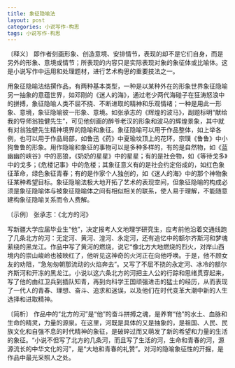 ```yaml
---
title: 象征隐喻法
layout: post
categories: 小说写作-构思
tags: 小说写作-构思
---
```


〔释义〕 即作者刻画形象、创造意境、安排情节，表现的却不是它们自身，而是另外的形象、意境或情节；所表现的内容只是实际表现对象的象征体或比喻体。这是小说写作中运用和处理题材，进行艺术构思的重要技法之一。

用象征隐喻法结撰作品，有两种基本类型，一种是以某种外在的形象世界象征隐喻另一抽象的意蕴世界，如邓刚的《迷人的海》，通过老少两代海碰子在狂涛怒浪中的拼搏，象征隐喻人类不屈不挠、不断进取的精神和乐观情绪；一种是用此一形象、意境，象征隐喻彼一形象、意境。如张承志的《辉煌的波马》，副题标明“献给我的导师翁独健先生”，可见他刻画的醉爷老汉的形象和波马的辉煌景象，其中就有对翁独健先生精神境界的隐喻和象征。象征隐喻可以用于作品整体，如上举各例，也可以用于作品局部，如鲁迅《药》中夏瑜坟顶上的花环，宗璞《鲁鲁》中小狗鲁鲁的形象。用作隐喻和象征的事物可以是多种多样的，有的是自然物，如《蓝幽幽的峡谷》中的恶狼，《奶奶的星星》中的星星；有的是社会物，如《等待戈多》中的戈多；《危楼记事》中的危楼；其象征意义有的是社会约定俗成的，如红色象征革命，绿色象征青春；有的是作家个人独创的，如《迷人的海》中的那个神物象征某种希望目标。象征隐喻法极大地开拓了艺术的表现空间，但象征隐喻的构成必须是象征隐喻体与被象征隐喻体之间有相似相关的联系，使人易于理解，不能随意建构象征隐喻关系而令人费解。

〔示例〕 张承志：《北方的河》

写新疆大学应届毕业生“他”，决定报考人文地理学研究生，应考前他沿着交通线跑了几条北方的河：无定河、黄河、湟河、永定河，还有追忆中的额尔齐斯河和梦魂萦绕的黑龙江。作品中写了黄河的燃烧，说它“像北方大地燃烧的烈火，对岸山西境内的崇山峻岭也被映红了，他听见这神奇的火河正在向他呼唤。于是，他不顾女友的劝阻，“急匆匆朝那流动的火焰奔去”。又写了不屈不挠的永定河、冰冷的额尔齐斯河和开冻的黑龙江。小说以这六条北方的河把主人公的行踪和思绪贯穿起来，写了他的由红卫兵到插队知青，再到向科学王国顽强进击的猛士的经历，从而表现了一代人的青春、理想、奋斗、追求和迷误，以及他们在时代变革大潮中新的人生选择和进取精神。

〔简析〕 作品中的“北方的河”是“他”的奋斗拼搏之魂，是养育“他”的水土、血脉和生命的精灵，力量的源泉。在这里，河既是具体的又是抽象的，是祖国、人民、民族文化和自强不息的时代精神的象征，是破碎过而又萌发了新的希望和力量的生活的象征。“小说不但写了北方的几条河，而且写了生活的河，生命和青春的河，源源流长的中华文化的河”，是“大地和青春的礼赞”。对河的隐喻象征性的开掘，是作品中最光采照人之处。 